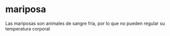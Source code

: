 # mariposa
Las mariposas son animales de sangre fría, por lo que no pueden regular su temperatura corporal
